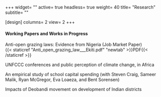 +++
widget= ""
active= true
headless= true
weight= 40
title= "Research"
subtitle= ""

[design]
  columns= 2
  view= 2
+++

#### Working Papers and Works in Progress
Anti-open grazing laws: Evidence from Nigeria (Job Market Paper)<br>
{{< staticref "Anti_open_grazing_law___Ekiti.pdf" "newtab" >}}PDF{{< /staticref >}}

UNFCCC conferences and public perception of climate change, in Africa

An empirical study of school capital spending (with Steven Craig, Sameer Malik, Ryan McGregor, Eva Loaeza,
and Bent Sorensen)

Impacts of Deobandi movement on development of Indian districts

